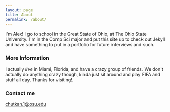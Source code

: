 ```yaml
---
layout: page
title: About
permalink: /about/
---
```


I'm Alex! I go to school in the Great State of Ohio, at The Ohio State University.
I'm in the Comp Sci major and put this site up to check out Jekyll and have
something to put in a portfolio for future interviews and such.

### More Information

I actually *live* in Miami, Florida, and have a crazy group of friends. We don't
actually do anything crazy though, kinda just sit around and play FIFA and stuff
all day. Thanks for visiting!.

### Contact me

[chutkan.1@osu.edu](mailto:chutkan.1@osu.edu)
